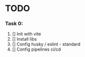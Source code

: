 # TODO

### Task 0:
1. [] Init with vite
2. [] Install libs
3. [] Config husky / eslint - standard
4. [] Config pipelines ci/cd
